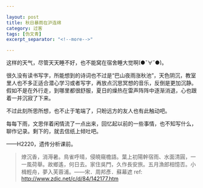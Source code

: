 ```yaml
---

layout: post
title: 秋日暴雨在沪连绵
category: 过客
tags: [伪文青]
excerpt_separator: "<!--more-->"

---
```


这样的天气，尽管天天睡不好，也不能窝在宿舍睡大觉啊(●ˇ∀ˇ●)。

<!--more-->
很久没有读书写字，所能想到的诗词也不过是“巴山夜雨涨秋池”，天色阴沉，教室里人也不多正适合潜心学习或者写字，再放点沉思冥想的音乐，反倒是更加沉静。假如不是在外行走，到哪里都很舒服，夏日的燥热在雷声阵阵中逐渐消退，心也跟着一并沉寂了下来。

不过此刻所思所想，也不止于笔端了，只盼远方的友人也有此触动吧。

每每下雨，文思伴着闲情流了一点出来，回忆起以前的一些事情，也不知写什么，聊作记录。剩下的，就去信纸上倾吐吧。

——H2220，遗传分析课前。

>燎沉香，消溽暑。鳥雀呼晴，侵曉窺檐語。葉上初陽幹宿雨、水面清圓，一一風荷舉。故鄉遙，何日去。家住吳門，久作長安旅。五月漁郎相憶否。小楫輕舟，夢入芙蓉浦。——宋．周邦彥．蘇幕遮
ref: http://www.zdic.net/c/d/84/142177.htm